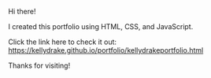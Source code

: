 Hi there!

I created this portfolio using HTML, CSS, and JavaScript.

Click the link here to check it out: https://kellydrake.github.io/portfolio/kellydrakeportfolio.html


Thanks for visiting! 
